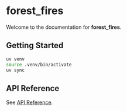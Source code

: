 # forest_fires

Welcome to the documentation for **forest_fires**.

## Getting Started

```bash
uv venv
source .venv/bin/activate
uv sync
```

## API Reference
See [API Reference](api.md).
